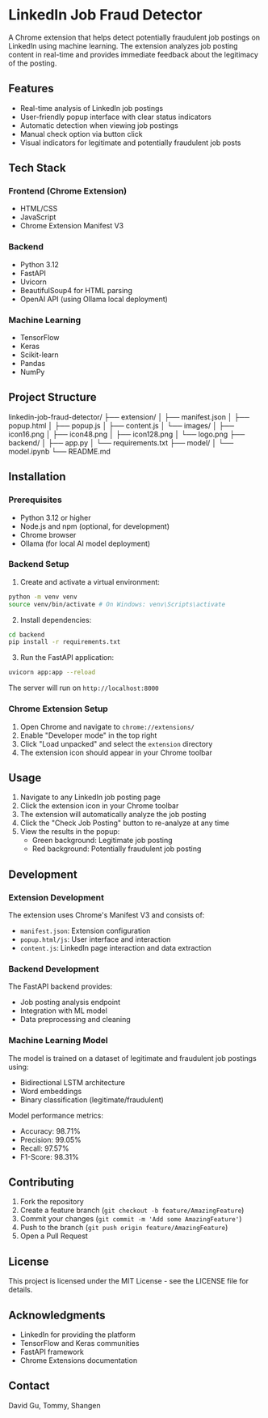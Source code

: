 # LinkedIn Job Fraud Detector

A Chrome extension that helps detect potentially fraudulent job postings on LinkedIn using machine learning. The extension analyzes job posting content in real-time and provides immediate feedback about the legitimacy of the posting.

## Features

- Real-time analysis of LinkedIn job postings
- User-friendly popup interface with clear status indicators
- Automatic detection when viewing job postings
- Manual check option via button click
- Visual indicators for legitimate and potentially fraudulent job posts

## Tech Stack

### Frontend (Chrome Extension)
- HTML/CSS
- JavaScript
- Chrome Extension Manifest V3

### Backend
- Python 3.12
- FastAPI
- Uvicorn
- BeautifulSoup4 for HTML parsing
- OpenAI API (using Ollama local deployment)

### Machine Learning
- TensorFlow
- Keras
- Scikit-learn
- Pandas
- NumPy

## Project Structure
linkedin-job-fraud-detector/
├── extension/
│ ├── manifest.json
│ ├── popup.html
│ ├── popup.js
│ ├── content.js
│ └── images/
│ ├── icon16.png
│ ├── icon48.png
│ ├── icon128.png
│ └── logo.png
├── backend/
│ ├── app.py
│ └── requirements.txt
├── model/
│ └── model.ipynb
└── README.md


## Installation

### Prerequisites
- Python 3.12 or higher
- Node.js and npm (optional, for development)
- Chrome browser
- Ollama (for local AI model deployment)

### Backend Setup

1. Create and activate a virtual environment:
```bash
python -m venv venv
source venv/bin/activate # On Windows: venv\Scripts\activate
```

2. Install dependencies:
```bash
cd backend
pip install -r requirements.txt
```

3. Run the FastAPI application:
```bash
uvicorn app:app --reload
```


The server will run on `http://localhost:8000`

### Chrome Extension Setup

1. Open Chrome and navigate to `chrome://extensions/`
2. Enable "Developer mode" in the top right
3. Click "Load unpacked" and select the `extension` directory
4. The extension icon should appear in your Chrome toolbar

## Usage

1. Navigate to any LinkedIn job posting page
2. Click the extension icon in your Chrome toolbar
3. The extension will automatically analyze the job posting
4. Click the "Check Job Posting" button to re-analyze at any time
5. View the results in the popup:
   - Green background: Legitimate job posting
   - Red background: Potentially fraudulent job posting

## Development

### Extension Development

The extension uses Chrome's Manifest V3 and consists of:
- `manifest.json`: Extension configuration
- `popup.html/js`: User interface and interaction
- `content.js`: LinkedIn page interaction and data extraction

### Backend Development

The FastAPI backend provides:
- Job posting analysis endpoint
- Integration with ML model
- Data preprocessing and cleaning

### Machine Learning Model

The model is trained on a dataset of legitimate and fraudulent job postings using:
- Bidirectional LSTM architecture
- Word embeddings
- Binary classification (legitimate/fraudulent)

Model performance metrics:
- Accuracy: 98.71%
- Precision: 99.05%
- Recall: 97.57%
- F1-Score: 98.31%

## Contributing

1. Fork the repository
2. Create a feature branch (`git checkout -b feature/AmazingFeature`)
3. Commit your changes (`git commit -m 'Add some AmazingFeature'`)
4. Push to the branch (`git push origin feature/AmazingFeature`)
5. Open a Pull Request

## License

This project is licensed under the MIT License - see the LICENSE file for details.

## Acknowledgments

- LinkedIn for providing the platform
- TensorFlow and Keras communities
- FastAPI framework
- Chrome Extensions documentation

## Contact

David Gu, Tommy, Shangen